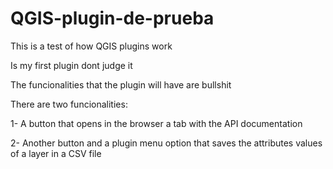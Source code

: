# QGIS-plugin-de-prueba
This is a test of how QGIS plugins work

Is my first plugin dont judge it

The funcionalities that the plugin will have are bullshit

There are two funcionalities:

1- A button that opens in the browser a tab with the API documentation

2- Another button and a plugin menu option that saves the attributes values
of a layer in a CSV file
